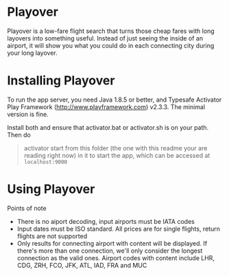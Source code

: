 Playover
=======
Playover is a low-fare flight search that turns those cheap fares with long layovers into something useful.
Instead of just seeing the inside of an airport, it will show you what you could do in each connecting city during your long layover.

Installing Playover
========
To run the app server, you need Java 1.8.5 or better, and Typesafe Activator Play Framework (http://www.playframework.com) v2.3.3. The minimal version is fine.

Install both and ensure that activator.bat or activator.sh is on your path. Then do
>activator start
from this folder (the one with this readme your are reading right now) in it to start the app, which can be accessed at `localhost:9000`

Using Playover
=========
Points of note
* There is no aiport decoding, input airports must be IATA codes
* Input dates must be ISO standard. All prices are for single flights, return flights are not supported
* Only results for connecting airport with content will be displayed. If there's more than one connection, we'll only consider the longest connection as the valid ones. Airport codes with content include LHR, CDG, ZRH, FCO, JFK, ATL, IAD, FRA and MUC
